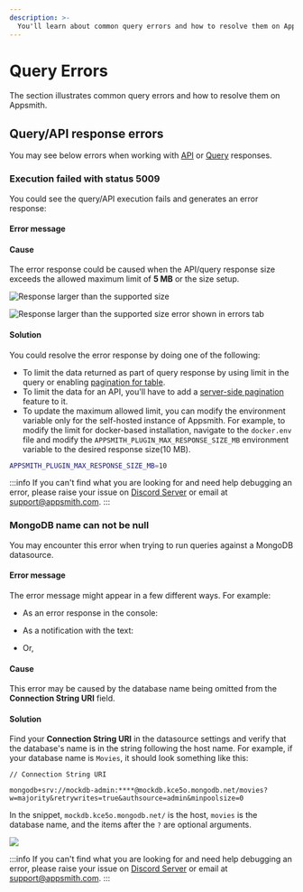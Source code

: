 ```yaml
---
description: >-
  You'll learn about common query errors and how to resolve them on Appsmith.
---
```

# Query Errors
The section illustrates common query errors and how to resolve them on Appsmith.

## Query/API response errors
You may see below errors when working with [API](/core-concepts/connecting-to-data-sources/authentication/connect-to-apis) or [Query](/core-concepts/data-access-and-binding/querying-a-database/) responses.

### Execution failed with status 5009
You could see the query/API execution fails and generates an error response:

<Message
 messageContainerClassName="error"
messageContent="<QUERY_OR_API_NAME> action returned an error response. Response size exceeded the maximum supported size of <SIZE_SPECIFIED_IN_FILE> MB. Please use LIMIT to reduce the amount of data fetched."></Message>

#### Error message
<Message
 messageContainerClassName='error'
messageContent='Response size exceeded the maximum supported size of <SIZE_SPECIFIED_IN_FILE> MB. Please use LIMIT to reduce the amount of data fetched.'></Message>


#### Cause
The error response could be caused when the API/query response size exceeds the allowed maximum limit of **5 MB** or the size setup.

![Response larger than the supported size](/img/Query-errors-response-size-larger-than-5MB.png)

![Response larger than the supported size error shown in errors tab](/img/Query-errors-response-size-larger-than-5MB-errors-tab.png)

#### Solution
You could resolve the error response by doing one of the following:
* To limit the data returned as part of query response by using limit in the query or enabling [pagination for table](/reference/widgets/table#server-side-pagination). 
* To limit the data for an API, you'll have to add a [server-side pagination](/reference/widgets/table#server-side-pagination) feature to it.
* To update the maximum allowed limit, you can modify the environment variable only for the self-hosted instance of Appsmith. For example, to modify the limit for docker-based installation, navigate to the `docker.env` file and modify the `APPSMITH_PLUGIN_MAX_RESPONSE_SIZE_MB` environment variable to the desired response size(10 MB).

```bash
APPSMITH_PLUGIN_MAX_RESPONSE_SIZE_MB=10
```
:::info
If you can't find what you are looking for and need help debugging an error, please raise your issue on [Discord Server](https://discord.com/invite/rBTTVJp) or email at support@appsmith.com.
:::

### MongoDB name can not be null

You may encounter this error when trying to run queries against a MongoDB datasource.

#### Error message

The error message might appear in a few different ways. For example:

- As an error response in the console:
<Message
 messageContainerClassName="error"
messageContent="{ message: 'name can not be null', type: 'PLUGIN_EXECUTION', subType: undefined }"></Message>

- As a notification with the text:
<Message
 messageContainerClassName="error"
messageContent="Mongo is not correctly configured. Please fix the following and then re-run: [Missing default database name.]"></Message>
  
- Or,
<Message
 messageContainerClassName="error"
messageContent="Missing default database name."></Message>

#### Cause

This error may be caused by the database name being omitted from the **Connection String URI** field.

#### Solution

Find your **Connection String URI** in the datasource settings and verify that the database's name is in the string following the host name. For example, if your database name is `Movies`, it should look something like this:

```
// Connection String URI

mongodb+srv://mockdb-admin:****@mockdb.kce5o.mongodb.net/movies?w=majority&retrywrites=true&authsource=admin&minpoolsize=0
```

In the snippet, `mockdb.kce5o.mongodb.net/` is the host, `movies` is the database name, and the items after the `?` are optional arguments.

![](/img/mongoerr_dbname.png)

:::info
If you can't find what you are looking for and need help debugging an error, please raise your issue on [Discord Server](https://discord.com/invite/rBTTVJp) or email at support@appsmith.com.
:::
